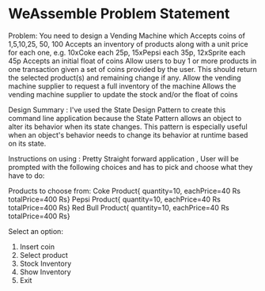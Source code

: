 # WeAssemble Problem Statement

Problem: You need to design a Vending Machine which
Accepts coins of 1,5,10,25, 50, 100
Accepts an inventory of products along with a unit price for each one, e.g. 10xCoke each 25p, 15xPepsi each 35p, 12xSprite each 45p
Accepts an initial float of coins
Allow users to buy 1 or more products in one transaction given a set of coins provided by the user. This should return the selected product(s) and remaining change if any.
Allow the vending machine supplier to request a full inventory of the machine
Allows the vending machine supplier to update the stock and/or the float of coins


Design Summary :
I've used the State Design Pattern to create this command line application because the State Pattern allows an object to alter its behavior when its state changes. This pattern is especially useful when an object's behavior needs to change its behavior at runtime based on its state.

Instructions on using :
Pretty Straight forward application , User will be prompted with the following choices and has to pick and choose what they have to do:


Products to choose from: 
Coke Product{  quantity=10, eachPrice=40 Rs totalPrice=400 Rs}
Pepsi Product{  quantity=10, eachPrice=40 Rs totalPrice=400 Rs}
Red Bull Product{  quantity=10, eachPrice=40 Rs totalPrice=400 Rs}

Select an option:
1. Insert coin
2. Select product
3. Stock Inventory
4. Show Inventory
9. Exit










